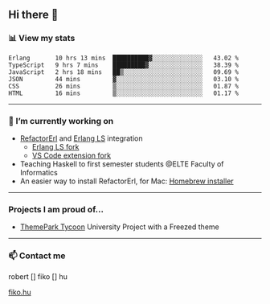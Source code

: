 ## Hi there 👋

### 📊 View my stats

<!--START_SECTION:waka-->

```text
Erlang       10 hrs 13 mins  ██████████▓░░░░░░░░░░░░░░   43.02 %
TypeScript   9 hrs 7 mins    █████████▓░░░░░░░░░░░░░░░   38.39 %
JavaScript   2 hrs 18 mins   ██▒░░░░░░░░░░░░░░░░░░░░░░   09.69 %
JSON         44 mins         ▓░░░░░░░░░░░░░░░░░░░░░░░░   03.10 %
CSS          26 mins         ▒░░░░░░░░░░░░░░░░░░░░░░░░   01.87 %
HTML         16 mins         ▒░░░░░░░░░░░░░░░░░░░░░░░░   01.17 %
```

<!--END_SECTION:waka-->


---

### 🔭 I’m currently working on
- [RefactorErl](https://plc.inf.elte.hu/erlang/) and [Erlang LS](https://erlang-ls.github.io) integration 
  - [Erlang LS fork](https://github.com/robertfiko/erlang_ls)
  - [VS Code extension fork](https://github.com/robertfiko/vscode)
- Teaching Haskell to first semester students @ELTE Faculty of Informatics
- An easier way to install RefactorErl, for Mac: [Homebrew installer](https://github.com/robertfiko/homebrew-referl-installer)

---
### Projects I am proud of...
- [ThemePark Tycoon](https://szofttech.inf.elte.hu/szofttech/public/csip-42) University Project with a Freezed theme
---


### 📫 Contact me
robert [] fiko [] hu

[fiko.hu](https://fiko.hu)


<!--
**robertfiko/robertfiko** is a ✨ _special_ ✨ repository because its `README.md` (this file) appears on your GitHub profile.

Here are some ideas to get you started:

- 🔭 I’m currently working on ...
- 🌱 I’m currently learning ...
- 👯 I’m looking to collaborate on ...
- 🤔 I’m looking for help with ...
- 💬 Ask me about ...
- 📫 How to reach me: ...
- 😄 Pronouns: ...
- ⚡ Fun fact: ...
-->
